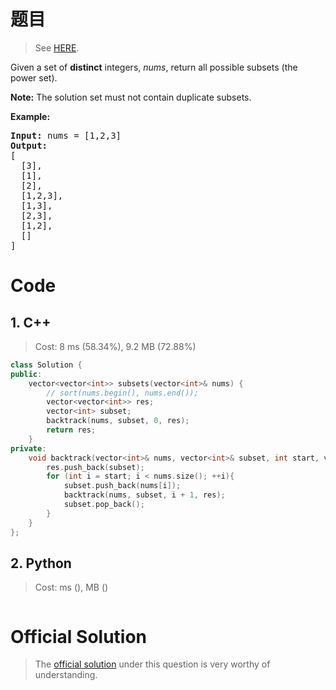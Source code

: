 # 题目

> See [HERE](https://leetcode.com/problems/subsets/).

<div><p>Given a set of <strong>distinct</strong> integers, <em>nums</em>, return all possible subsets (the power set).</p>

<p><strong>Note:</strong> The solution set must not contain duplicate subsets.</p>

<p><strong>Example:</strong></p>

<pre><strong>Input:</strong> nums = [1,2,3]
<strong>Output:</strong>
[
  [3],
&nbsp; [1],
&nbsp; [2],
&nbsp; [1,2,3],
&nbsp; [1,3],
&nbsp; [2,3],
&nbsp; [1,2],
&nbsp; []
]</pre>
</div>

# Code

## 1. C++

> Cost: 8 ms (58.34%), 9.2 MB (72.88%)

```cpp
class Solution {
public:
    vector<vector<int>> subsets(vector<int>& nums) {
        // sort(nums.begin(), nums.end());
        vector<vector<int>> res;
        vector<int> subset;
        backtrack(nums, subset, 0, res);
        return res;
    }
private:
    void backtrack(vector<int>& nums, vector<int>& subset, int start, vector<vector<int>>& res){
        res.push_back(subset);
        for (int i = start; i < nums.size(); ++i){
            subset.push_back(nums[i]);
            backtrack(nums, subset, i + 1, res);
            subset.pop_back();
        }
    }
};
```

## 2. Python

> Cost: ms (), MB ()

```python

```

# Official Solution

> The [official solution](https://leetcode.com/problems/subsets/solution/) under this question is very worthy of understanding.
